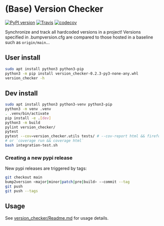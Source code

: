 # (Base) Version Checker

[![PyPI version](https://badge.fury.io/py/base-version-checker.svg)](https://badge.fury.io/py/base-version-checker)
[![Travis](https://img.shields.io/travis/kmfarley11/version-checker/main.svg?logo=travis)](https://travis-ci.com/kmfarley11/version-checker)
[![codecov](https://codecov.io/gh/kmfarley11/version-checker/branch/main/graph/badge.svg?token=IG1MO377GJ)](https://codecov.io/gh/kmfarley11/version-checker)

Synchronize and track all hardcoded versions in a project!
Versions specified in .bumpversion.cfg are compared to those hosted in a baseline such as `origin/main`...

## User install
```bash
sudo apt install python3 python3-pip
python3 -m pip install version_checker-0.2.3-py3-none-any.whl
version_checker -h
```

## Dev install
```bash
sudo apt install python3 python3-venv python3-pip
python3 -m venv .venv
. .venv/bin/activate
pip install -e .[dev]
python3 -m build
pylint version_checker/
pytest
pytest --cov=version_checker.utils tests/ # --cov-report html && firefox htmlcov/index.html
# or `coverage run && coverage html`
bash integration-test.sh
```

### Creating a new pypi release
New pypi releases are triggered by tags:
```bash
git checkout main
bump2version <major|minor|patch|pre|build> --commit --tag
git push
git push --tags
```

## Usage
See [version_checker/Readme.md](version_checker/Readme.md) for usage details.
